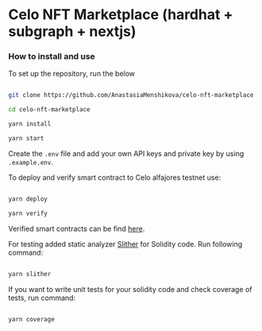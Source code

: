 # Celo NFT Marketplace (hardhat + subgraph + nextjs) 

### How to install and use

To set up the repository, run the below

```bash

git clone https://github.com/AnastasiaMenshikova/celo-nft-marketplace

cd celo-nft-marketplace

yarn install

yarn start

```
Create the `.env` file and add your own API keys and private key by using `.example.env`. 

To deploy and verify smart contract to Celo alfajores testnet use:

 ```bash
 
 yarn deploy

 yarn verify

 ```
Verified smart contracts can be find [here](https://alfajores-blockscout.celo-testnet.org/).


For testing added static analyzer [Slither](https://github.com/crytic/slither) for Solidity code. Run following command:

```bash

yarn slither

```
If you want to write unit tests for your solidity code and check coverage of tests, run command:

```bash

yarn coverage

```
